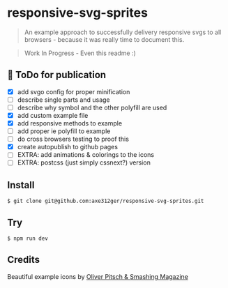 responsive-svg-sprites
===============

> An example approach to successfully delivery responsive svgs to all browsers - because it was really time to document this.

> Work In Progress - Even this readme :)

## :rocket: ToDo for publication

* [x] add svgo config for proper minification
* [ ] describe single parts and usage
* [ ] describe why symbol and the other polyfill are used
* [x] add custom example file
* [x] add responsive methods to example
* [ ] add proper ie polyfill to example
* [ ] do cross browsers testing to proof this
* [x] create autopublish to github pages
* [ ] EXTRA: add animations & colorings to the icons
* [ ] EXTRA: postcss (just simply cssnext?) version

## Install

```
$ git clone git@github.com:axe312ger/responsive-svg-sprites.git
```

## Try
```
$ npm run dev
```


## Credits

Beautiful example icons by [Oliver Pitsch & Smashing Magazine](https://www.smashingmagazine.com/2016/03/freebie-barista-iconset-50-icons-eps-png-svg/)
